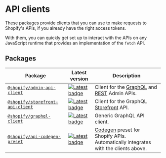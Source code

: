 # API clients

These packages provide clients that you can use to make requests to Shopify's APIs, if you already have the right access tokens.

With them, you can quickly get set up to interact with the APIs on any JavaScript runtime that provides an implementation of the `fetch` API.

## Packages

| Package                                                                                | Latest version                                                                                                                                          | Description                                                                                                                          |
| -------------------------------------------------------------------------------------- | ------------------------------------------------------------------------------------------------------------------------------------------------------- | ------------------------------------------------------------------------------------------------------------------------------------ |
| [`@shopify/admin-api-client`](/packages/api-clients/admin-api-client#readme)           | [![Latest badge](https://img.shields.io/npm/v/@shopify/admin-api-client/latest.svg)](https://www.npmjs.com/package/@shopify/admin-api-client)           | Client for the [GraphQL](https://shopify.dev/docs/api/admin-graphql) and [REST](https://shopify.dev/docs/api/admin-rest) Admin APIs. |
| [`@shopify/storefront-api-client`](/packages/api-clients/storefront-api-client#readme) | [![Latest badge](https://img.shields.io/npm/v/@shopify/storefront-api-client/latest.svg)](https://www.npmjs.com/package/@shopify/storefront-api-client) | Client for the GraphQL [Storefront](https://shopify.dev/docs/api/storefront) API.                                                    |
| [`@shopify/graphql-client`](/packages/api-clients/graphql-client#readme)               | [![Latest badge](https://img.shields.io/npm/v/@shopify/graphql-client/latest.svg)](https://www.npmjs.com/package/@shopify/graphql-client)               | Generic GraphQL API client.                                                                                                          |
| [`@shopify/api-codegen-preset`](/packages/api-clients/api-codegen-preset#readme)       | [![Latest badge](https://img.shields.io/npm/v/@shopify/api-codegen-preset/latest.svg)](https://www.npmjs.com/package/@shopify/api-codegen-preset)       | [Codegen](https://the-guild.dev/graphql/codegen) preset for Shopify APIs. Automatically integrates with the clients above.           |
